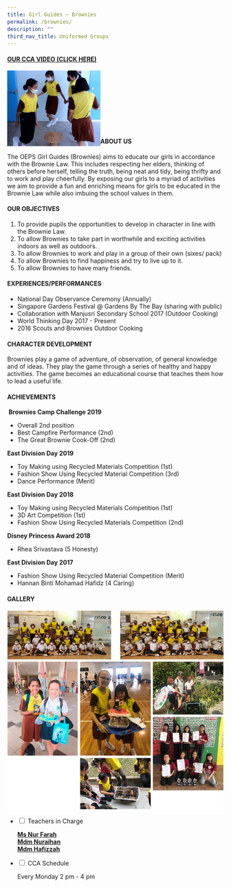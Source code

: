 ```yaml
---
title: Girl Guides – Brownies
permalink: /brownies/
description: ""
third_nav_title: Uniformed Groups
---
```

<h4><strong><a title="Our CCA Video (Click here)" href="https://drive.google.com/file/d/1zxlOuJxkIsubhGn4vyUDnNuOv-POKWtY/view" target="_blank" rel="noopener">OUR CCA VIDEO (CLICK HERE)</a></strong></h4>
<a href="https://drive.google.com/file/d/1zxlOuJxkIsubhGn4vyUDnNuOv-POKWtY/view"><img style="width: 43%;" src="/images/gg1.jpg" align = "left" /></a><br><br><br><br><br><br><br><br>
<h4><strong>ABOUT US</strong></h4>
<p>The OEPS Girl Guides (Brownies) aims to educate our girls in accordance with the Brownie Law. This includes respecting her elders, thinking of others before herself, telling the truth, being neat and tidy, being thrifty and to work and play cheerfully. By exposing our girls to a myriad of activities we aim to provide a fun and enriching means for girls to be educated in the Brownie Law while also imbuing the school values in them.</p>
<h4><strong>OUR OBJECTIVES</strong></h4>
<ol>
<li>To provide pupils the opportunities to develop in character in line with the Brownie Law.</li>
<li>To allow Brownies to take part in worthwhile and exciting activities indoors as well as outdoors.</li>
<li>To allow Brownies to work and play in a group of their own (sixes/ pack)</li>
<li>To allow Brownies to find happiness and try to live up to it.</li>
<li>To allow Brownies to have many friends.</li>
</ol>
<div data-node="5db2b089628b0">
<div>
<h4><strong>EXPERIENCES/PERFORMANCES</strong></h4>
<ul>
<li aria-level="1">National Day Observance Ceremony (Annually)</li>
<li aria-level="1">Singapore Gardens Festival @ Gardens By The Bay (sharing with public)</li>
<li aria-level="1">Collaboration with Manjusri Secondary School 2017 (Outdoor Cooking)</li>
<li aria-level="1">World Thinking Day 2017 - Present</li>
<li aria-level="1">2016 Scouts and Brownies Outdoor Cooking</li>
</ul>
<h4><strong>CHARACTER DEVELOPMENT</strong></h4>
<p>Brownies play a game of adventure, of observation, of general knowledge and of ideas. They play the game through a series of healthy and happy activities. The game becomes an educational course that teaches them how to lead a useful life.</p>
<h4><strong>ACHIEVEMENTS</strong></h4>
<p><strong>&nbsp;Brownies Camp Challenge 2019</strong>&nbsp;</p>
<ul>
<li aria-level="1">Overall 2nd position</li>
<li aria-level="1">Best Campfire Performance (2nd)</li>
<li aria-level="1">The Great Brownie Cook-Off (2nd)</li>
</ul>
<p><strong>East Division Day 2019</strong></p>
<ul>
<li aria-level="1">Toy Making using Recycled Materials Competition (1st)</li>
<li aria-level="1">Fashion Show Using Recycled Material Competition (3rd)</li>
<li aria-level="1">Dance Performance (Merit)</li>
</ul>
<p><strong>East Division Day 2018</strong></p>
<ul>
<li aria-level="1">Toy Making using Recycled Materials Competition (1st)</li>
<li aria-level="1">3D Art Competition (1st)</li>
<li aria-level="1">Fashion Show Using Recycled Materials Competition (2nd)</li>
</ul>
<p><strong>Disney Princess Award 2018&nbsp;</strong></p>
<ul>
<li aria-level="1">Rhea Srivastava (5 Honesty)</li>
</ul>
<p><strong>East Division Day 2017</strong></p>
<ul>
<li aria-level="1">Fashion Show Using Recycled Material Competition (Merit)</li>
<li aria-level="1">Hannan Binti Mohamad Hafidz (4 Caring)</li>
</ul>
<h4><strong>GALLERY</strong></h4>
<img src="/images/gg2.png"><br>
<img src="/images/gg3.png">
<ul class="jekyllcodex_accordion">
<li><input id="accordion1" type="checkbox" /> <label for="accordion1">Teachers in Charge</label>
<div>
<p><span style="text-decoration: underline;"><strong>Ms Nur Farah<br /></strong><strong>Mdm Nuraihan<br /></strong><strong>Mdm Hafizzah</strong></span></p>
</div>
</li>
<li><input id="accordion2" type="checkbox" /> <label for="accordion2">CCA Schedule</label>
<div>
<p>Every Monday 2 pm - 4 pm</p>
</div>
</li>
</ul>